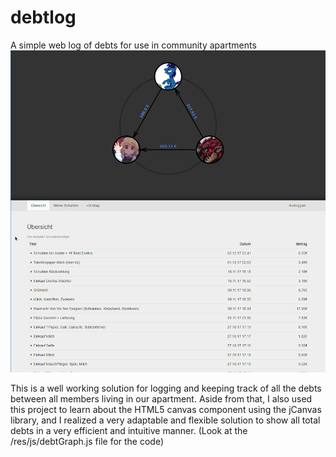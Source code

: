 # debtlog
A simple web log of debts for use in community apartments
![Website Preview](https://raw.githubusercontent.com/JannisBecker/debtlog/master/images/readme-header.png)

This is a well working solution for logging and keeping track of all the debts between
all members living in our apartment. Aside from that, I also used this project to learn about
the HTML5 canvas component using the jCanvas library, and I realized a very adaptable and flexible
solution to show all total debts in a very efficient and intuitive manner. (Look at the /res/js/debtGraph.js file for the code)
